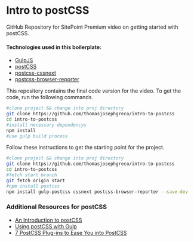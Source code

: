 # Intro to postCSS
GitHub Repository for SitePoint Premium video on getting started with postCSS.

#### Technologies used in this boilerplate:
* [GulpJS](http://gulpjs.com/)
* [postCSS](postcss.org)
* [postcss-cssnext](https://github.com/MoOx/postcss-cssnext)
* [postcss-browser-reporter](https://github.com/postcss/postcss-browser-reporter)


This repository contains the final code version for the video. To get the code, run the following commands.

```bash
#clone project && change into proj directory
git clone https://github.com/thomasjosephgreco/intro-to-postcss
cd intro-to-postcss
#install necessary dependencys
npm install
#use gulp build process
```

Follow these instructions to get the starting point for the project.
```bash
#clone project && change into proj directory
git clone https://github.com/thomasjosephgreco/intro-to-postcss
cd intro-to-postcss
#fetch start branch
git fetch origin start 
#npm install postcss
npm install gulp-postcss cssnext postcss-browser-reporter --save-dev
```

### Additional Resources for postCSS
* [An Introduction to postCSS](https://www.sitepoint.com/an-introduction-to-postcss/)
* [Using postCSS with Gulp](https://www.sitepoint.com/how-to-use-postcss-with-gulp/)
* [7 PostCSS Plug-ins to Ease You into PostCSS](https://www.sitepoint.com/7-postcss-plugins-to-ease-you-into-postcss)
